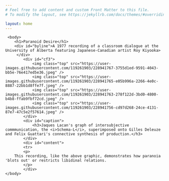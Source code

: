 ```yaml
---
# Feel free to add content and custom Front Matter to this file.
# To modify the layout, see https://jekyllrb.com/docs/themes/#overriding-theme-defaults

layout: home
---
```


<html>
    <head>
        <style>
            #cf3 {
    position:relative;
    height:448px;
    width:400px;
    margin:0 auto;

  }

div {
    display: block;
    margin: 5px;
}

#content {
    margin: 1%;
    position: relative;
    top: 10px;
}

#caption {
    text-align: center;
    position: relative;

}

#byline {
    text-align: center;
    text-decoration: bold;
    font-size: 1.5em;
}

h1 {
    text-align: center;
}
  
#cf3 img {
    max-width: 400px;

    margin-bottom: -500px;

    position:absolute;
    left:0;

    z-index: -1;
  }

  

  @keyframes cf3FadeInOut {
    0% {
      opacity:1;
    }
    17% {
      opacity:1;
    }
    25% {
      opacity:0;
    }
    92% {
      opacity:0;
    }
    100% {
      opacity:1;
    }
  }



  #cf3 img.top {
    animation-name: cf3FadeInOut;
    animation-timing-function: ease-in-out;
    animation-iteration-count: infinite;
    animation-duration: 12s;
    animation-direction: normal;
    }


  
  #cf3 img:nth-of-type(1) {
    animation-delay: 6s;
  }
  #cf3 img:nth-of-type(2) {
    animation-delay: 4s;
  }
  #cf3 img:nth-of-type(3) {
    animation-delay: 2s;
  }
  #cf3 img:nth-of-type(4) {
    animation-delay: 0;
  }
        </style>
    </head>
    
     <body>
        <h1>Paranoid Desire</h1>
        <div id="byline">A 1977 recording of a classroom dialogue at the University of Alberta featuring Japanese-Canadian artist Roy Kiyooka>
         </div>
            <div id="cf3">
                <img class="top" src="https://user-images.githubusercontent.com/119261903/228941767-3755d1ed-9591-4043-bb5e-76e417ed5e36.jpeg" />
                <img class="top" src="https://user-images.githubusercontent.com/119261903/228941765-e05b996a-2266-4e0c-8887-22bb1d8ffe7f.jpeg" />
                <img class="top" src="https://user-images.githubusercontent.com/119261903/228941763-278f122d-3bd0-4800-b4b8-ffab9fbf72cd.jpeg" />
                <img class="top" src="https://user-images.githubusercontent.com/119261903/228941756-cd97d268-24ce-4131-87e7-47c5e2f57614.jpeg" />
            </div>
            <div id="caption">
                <h3>Jaques Lacan's graph of intersubjective commmunication, the <i>Schema-L</i>, superimposed onto Gilles Deleuze and Felix Guattari's connective synthesis of production.</h3>
            </div>
            <div id="content">
            <tr>
            <p>
        This recording, like the above graphic, demonstrates how paranoia 'blots out' or restricts libidinal relations. 
            </p>
            </div>
    </body>

</html>
